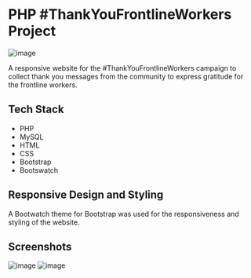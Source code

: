# PHP #ThankYouFrontlineWorkers Project
![image](https://user-images.githubusercontent.com/71687298/194402137-476d8e2e-899c-48cb-ab4f-e3b64790bfcc.png)

A responsive website for the #ThankYouFrontlineWorkers campaign to collect thank you messages from the community to express gratitude for the frontline workers. 

## Tech Stack

- PHP
- MySQL
- HTML
- CSS
- Bootstrap
- Bootswatch

## Responsive Design and Styling
A Bootwatch theme for Bootstrap was used for the responsiveness and styling of the website.

## Screenshots
![image](https://user-images.githubusercontent.com/71687298/194402176-969f1df4-11d0-47cd-a3ad-09d70a5fb405.png)
![image](https://user-images.githubusercontent.com/71687298/194402200-26f3f0ba-7baf-4a02-a5df-1ed9631399c8.png)

